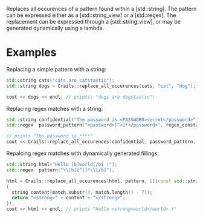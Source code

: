 Replaces all occurences of a pattern found within a [std::string]. The pattern can be expressed either as a [std::string_view] or a [std::regex]. The replacement can be expressed through a [std::string_view], or may be generated dynamically using a lambda.

# Examples

Replacing a simple pattern with a string:

```c++
std::string cats("cats are catstastic");
std::string dogs = Crails::replace_all_occurences(cats, "cat", "dog");

cout << dogs << endl; // prints: "dogs are dogstastic";
```

Replacing regex matches with a string:

```c++
std::string confidential("The password is <PASSWORD>secret</password>");
std::regex  password_pattern("<password>[^<]*</password>", regex_constants::icase);

// prints "The password is ****"
cout << Crails::replace_all_occurences(confidential, password_pattern, "****") << endl;
```

Repalcing regex matches with dynamically generated fillings:

```c++
std::string html("Hello [b]world[/b] !");
std::regex  pattern("\\[b][^[]*\\[/b]"),

html = Crails::replace_all_occurences(html, pattern, [](const std::string_view match) -> std::string
{
  string content(match.substr(3, match.length() - 7));
  return "<strong>" + content + "</strong>";
});
cout << html << endl; // prints "Hello <strong>world</world> !"
```
